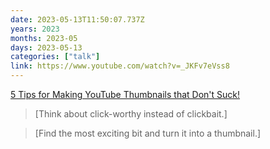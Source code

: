 ```yaml
---
date: 2023-05-13T11:50:07.737Z
years: 2023
months: 2023-05
days: 2023-05-13
categories: ["talk"]
link: https://www.youtube.com/watch?v=_JKFv7eVss8
---
```

[5 Tips for Making YouTube Thumbnails that Don't Suck!](https://www.youtube.com/watch?v=_JKFv7eVss8)

> [Think about click-worthy instead of clickbait.]

> [Find the most exciting bit and turn it into a thumbnail.]
